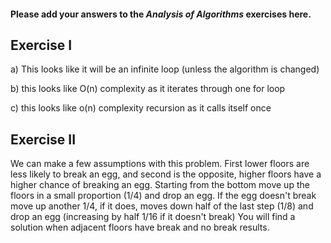 #### Please add your answers to the ***Analysis of  Algorithms*** exercises here.

## Exercise I

a)
This looks like it will be an infinite loop (unless the algorithm is changed)

b)
this looks like O(n) complexity as it iterates through one for loop

c)
this looks like o(n) complexity recursion as it calls itself once
## Exercise II
We can make a few assumptions with this problem. First lower floors are less
likely to break an egg, and second is the opposite, higher floors have a higher
chance of breaking an egg.
Starting from the bottom move up the floors in a small proportion (1/4) and drop
an egg. If the egg doesn't break move up another 1/4, if it does, moves down
half of the last step (1/8) and drop an egg (increasing by half 1/16 if it
doesn't break)
You will find a solution when adjacent floors have break and no break results.
